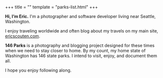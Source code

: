 +++
title = ""
template = "parks-list.html"
+++

**Hi, I’m Eric.** I'm a photographer and software developer living near Seattle, Washington.

I enjoy traveling worldwide and often blog about my travels on my main site, [ericscouten.com](https://ericscouten.com).

**146 Parks** is a photography and blogging project designed for these times when we need to stay closer to home. By my count, my home state of Washington has 146 state parks. I intend to visit, enjoy, and document them all.

I hope you enjoy following along.

